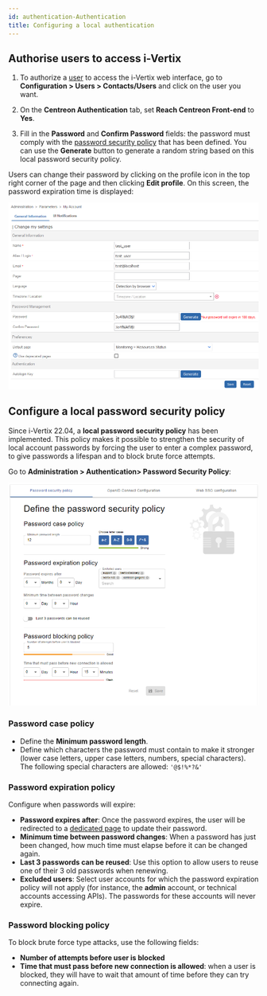 ```yaml
---
id: authentication-Authentication
title: Configuring a local authentication
---
```


## Authorise users to access i-Vertix

1. To authorize a [user](../../managing-users-contacts/contacts-users.md) to access the i-Vertix web interface, go to
**Configuration > Users > Contacts/Users** and click on the user you want.

2. On the **Centreon Authentication** tab, set **Reach Centreon Front-end** to **Yes**.

3. Fill in the **Password** and
**Confirm Password** fields: the password must comply with the [password security policy](#configure-a-local-password-security-policy) that has been defined. You can use the **Generate** button to generate a random string based on this
local password security policy.

Users can change their password by clicking on the profile icon in the top right corner of the page and then clicking **Edit profile**.
On this screen, the password expiration time is displayed:

![image](../../assets/administration/authentication/password_expiration.png)

## Configure a local password security policy

Since i-Vertix 22.04, a **local password security policy** has been implemented.
This policy makes it possible to strengthen the security of local account passwords by forcing the user to enter a
complex password, to give passwords a lifespan and to block brute force attempts.

Go to **Administration > Authentication> Password Security Policy**:

![image](../../assets/administration/authentication/local-configuration.png)

### Password case policy

- Define the **Minimum password length**.
- Define which characters the password must contain to make it stronger (lower case letters, upper case letters, numbers, special characters). The following special characters are allowed: `'@$!%*?&'`

### Password expiration policy

Configure when passwords will expire:

- **Password expires after**: Once the password expires, the user will be redirected to a
  [dedicated page](../../installation/first-web-access/first-web-access.md#reset-your-password-when-expired) to update their password.
- **Minimum time between password changes**: When a password has just been changed, how much time must elapse before it can be changed again.
- **Last 3 passwords can be reused**: Use this option to allow users to reuse one of their 3 old passwords when renewing.
- **Excluded users**: Select user accounts for which the password expiration policy will not apply (for instance, the **admin** account, or technical accounts accessing APIs). The passwords for these accounts will never expire.

### Password blocking policy

To block brute force type attacks, use the following fields:

- **Number of attempts before user is blocked**
- **Time that must pass before new connection is allowed**: when a user is blocked, they will have to wait that amount of time before they can try connecting again.

